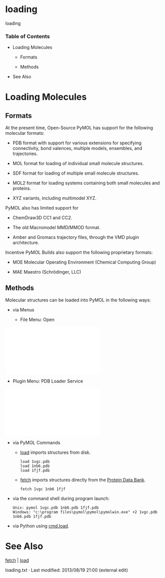 # loading

loading

### Table of Contents

  * Loading Molecules

    * Formats

    * Methods

  * See Also




# Loading Molecules

## Formats

At the present time, Open-Source PyMOL has support for the following molecular formats: 

  * PDB format with support for various extensions for specifying connectivity, bond valences, multiple models, ensembles, and trajectories. 



  * MOL format for loading of individual small molecule structures.



  * SDF format for loading of multiple small molecule structures.



  * MOL2 format for loading systems containing both small molecules and proteins.



  * XYZ variants, including multimodel XYZ.




PyMOL also has limited support for 

  * ChemDraw3D CC1 and CC2.



  * The old Macromodel MMD/MMOD format.



  * Amber and Gromacs trajectory files, through the VMD plugin architecture.




Incentive PyMOL Builds also support the following proprietary formats: 

  * MOE Molecular Operating Environment (Chemical Computing Group)



  * MAE Maestro (Schrödinger, LLC)




## Methods

Molecular structures can be loaded into PyMOL in the following ways: 

  * via Menus

    * File Menu: Open   





[![:file_open_win.png](/dokuwiki/lib/exe/fetch.php?w=300&tok=01e858&media=loading_file_open.png)](/dokuwiki/lib/exe/detail.php?id=loading&media=loading_file_open.png "loading_file_open.png")

  * Plugin Menu: PDB Loader Service   





[![:plugin_pdb_loader.png](/dokuwiki/lib/exe/fetch.php?w=100&tok=3dd0a8&media=loading_pdb_loader.png)](/dokuwiki/lib/exe/detail.php?id=loading&media=loading_pdb_loader.png "loading_pdb_loader.png")

  * via PyMOL Commands

    * [load](/dokuwiki/doku.php?id=command:load "command:load") imports structures from disk. 
          
          load 1vgc.pdb
          load 1nb6.pdb
          load 1fjf.pdb

    * [fetch](/dokuwiki/doku.php?id=command:fetch "command:fetch") imports structures directly from the [Protein Data Bank](http://www.pdb.org "http://www.pdb.org"). 
          
          fetch 1vgc 1nb6 1fjf

  * via the command shell during program launch:
        
        Unix: pymol 1vgc.pdb 1nb6.pdb 1fjf.pdb
        Windows: "c:\program files\pymol\pymol\pymolwin.exe" +2 1vgc.pdb 1nb6.pdb 1fjf.pdb

  * via Python using [cmd.load](/dokuwiki/doku.php?id=api:cmd:load "api:cmd:load").




# See Also

[fetch](/dokuwiki/doku.php?id=command:fetch "command:fetch") | [load](/dokuwiki/doku.php?id=command:load "command:load")

loading.txt · Last modified: 2013/08/19 21:00 (external edit)
